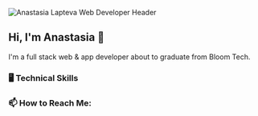 ![Anastasia Lapteva Web Developer Header](https://imgur.com/9yOFavL.jpg)
## Hi, I'm Anastasia 👋

I'm a full stack web & app developer about to graduate from Bloom Tech.

### 🖥 Technical Skills

### 📫 How to Reach Me:

<!--
**anastasia-lapteva/anastasia-lapteva** is a ✨ _special_ ✨ repository because its `README.md` (this file) appears on your GitHub profile.

Here are some ideas to get you started:

- 🔭 I’m currently working on ...
- 🌱 I’m currently learning ...
- 👯 I’m looking to collaborate on ...
- 🤔 I’m looking for help with ...
- 💬 Ask me about ...
- 📫 How to reach me: ...
- 😄 Pronouns: ...
- ⚡ Fun fact: ...
-->

